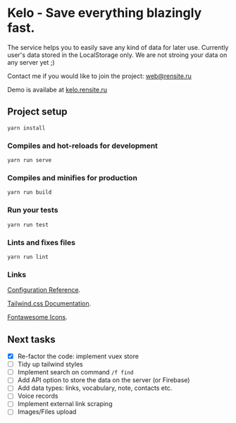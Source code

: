 # Kelo - Save everything blazingly fast.

The service helps you to easily save any kind of data for later use. Currently user's data stored in the LocalStorage only. We are not stroing your data on any server yet ;)

Contact me if you would like to join the project: web@rensite.ru

Demo is availabe at [kelo.rensite.ru](https://kelo.rensite.ru)

## Project setup
```
yarn install
```

### Compiles and hot-reloads for development
```
yarn run serve
```

### Compiles and minifies for production
```
yarn run build
```

### Run your tests
```
yarn run test
```

### Lints and fixes files
```
yarn run lint
```

### Links

[Configuration Reference](https://cli.vuejs.org/config/).

[Tailwind.css Documentation](https://tailwindcss.com/docs/).

[Fontawesome Icons](https://fontawesome.com/icons/).


## Next tasks

- [x] Re-factor the code: implement vuex store
- [ ] Tidy up tailwind styles
- [ ] Implement search on command `/f find` 
- [ ] Add API option to store the data on the server (or Firebase)
- [ ] Add data types: links, vocabulary, note, contacts etc.
- [ ] Voice records
- [ ] Implement external link scraping
- [ ] Images/Files upload
